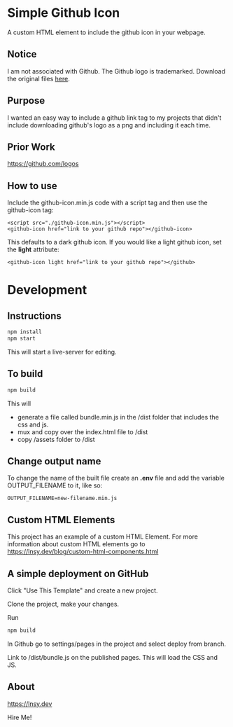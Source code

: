 
# Simple Github Icon
A custom HTML element to include the github icon in your webpage. 

## Notice
I am not associated with Github. The Github logo is trademarked. Download the original files  <a href="https://github.com/logos">here</a>.


## Purpose

I wanted an easy way to include a github link tag to my projects that didn't include downloading github's logo as a png and including it each time. 

## Prior Work

https://github.com/logos

## How to use

Include the github-icon.min.js code with a script tag and then use the github-icon tag:

```
<script src="./github-icon.min.js"></script>
<github-icon href="link to your github repo"></github-icon>

```

This defaults to a dark github icon. If you would like a light github icon, set the **light** attribute:

```
<github-icon light href="link to your github repo"></github>
```


# Development
## Instructions

```sh
npm install
npm start
```

This will start a live-server for editing.


## To build

```sh
npm build
```

This will
 - generate a file called bundle.min.js in the /dist folder that includes the css and js. 
 - mux and copy over the index.html file to /dist
 - copy /assets folder to /dist

## Change output name

To change the name of the built file create an **.env** file and add the variable 
OUTPUT_FILENAME to it, like so: 

```
OUTPUT_FILENAME=new-filename.min.js
```

## Custom HTML Elements

This project has an example of a custom HTML Element. For more information about custom HTML elements go to https://lnsy.dev/blog/custom-html-components.html

## A simple deployment on GitHub

Click "Use This Template" and create a new project. 

Clone the project, make your changes. 

Run

```sh
npm build
```

In Github go to settings/pages in the project and select deploy from branch. 

Link to /dist/bundle.js on the published pages. This will load the CSS and JS. 

## About

https://lnsy.dev 

Hire Me!  

